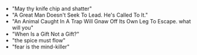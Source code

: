* "May thy knife chip and shatter"
* "A Great Man Doesn't Seek To Lead. He's Called To It."
* "An Animal Caught In A Trap Will Gnaw Off Its Own Leg To Escape. what will you"
* "When Is a Gift Not a Gift?" 
* "the spice must flow"
* "fear is the mind-killer"
